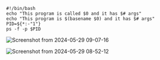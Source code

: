 ```
#!/bin/bash
echo "This program is called $0 and it has $# args"
echo "This program is $(basename $0) and it has $# args"
PID=${*:-"1"}
ps -f -p $PID
```

![Screenshot from 2024-05-29 09-07-16](https://github.com/RedHatRanger/best_linux_scripts_and_commands/assets/90477448/d624aa28-2cb0-44ba-b05c-9e09b660a28b)

![Screenshot from 2024-05-29 08-52-12](https://github.com/RedHatRanger/best_linux_scripts_and_commands/assets/90477448/bb0f3cb0-4459-47aa-8e98-6e8a6a7c2d73)
